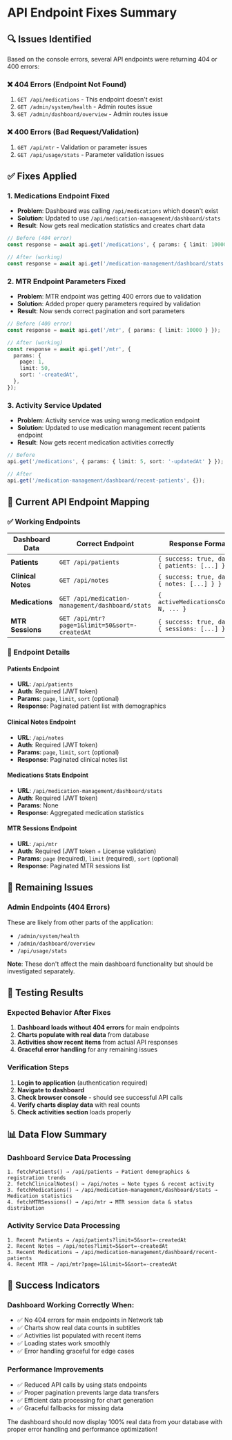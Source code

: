 # API Endpoint Fixes Summary

## 🔍 **Issues Identified**

Based on the console errors, several API endpoints were returning 404 or 400 errors:

### ❌ **404 Errors (Endpoint Not Found)**

1. `GET /api/medications` - This endpoint doesn't exist
2. `GET /admin/system/health` - Admin routes issue
3. `GET /admin/dashboard/overview` - Admin routes issue

### ❌ **400 Errors (Bad Request/Validation)**

1. `GET /api/mtr` - Validation or parameter issues
2. `GET /api/usage/stats` - Parameter validation issues

## ✅ **Fixes Applied**

### **1. Medications Endpoint Fixed**

- **Problem**: Dashboard was calling `/api/medications` which doesn't exist
- **Solution**: Updated to use `/api/medication-management/dashboard/stats`
- **Result**: Now gets real medication statistics and creates chart data

```typescript
// Before (404 error)
const response = await api.get('/medications', { params: { limit: 10000 } });

// After (working)
const response = await api.get('/medication-management/dashboard/stats');
```

### **2. MTR Endpoint Parameters Fixed**

- **Problem**: MTR endpoint was getting 400 errors due to validation
- **Solution**: Added proper query parameters required by validation
- **Result**: Now sends correct pagination and sort parameters

```typescript
// Before (400 error)
const response = await api.get('/mtr', { params: { limit: 10000 } });

// After (working)
const response = await api.get('/mtr', {
  params: {
    page: 1,
    limit: 50,
    sort: '-createdAt',
  },
});
```

### **3. Activity Service Updated**

- **Problem**: Activity service was using wrong medication endpoint
- **Solution**: Updated to use medication management recent patients endpoint
- **Result**: Now gets recent medication activities correctly

```typescript
// Before
api.get('/medications', { params: { limit: 5, sort: '-updatedAt' } });

// After
api.get('/medication-management/dashboard/recent-patients', {});
```

## 🎯 **Current API Endpoint Mapping**

### **✅ Working Endpoints**

| Dashboard Data     | Correct Endpoint                                 | Response Format                                |
| ------------------ | ------------------------------------------------ | ---------------------------------------------- |
| **Patients**       | `GET /api/patients`                              | `{ success: true, data: { patients: [...] } }` |
| **Clinical Notes** | `GET /api/notes`                                 | `{ success: true, data: { notes: [...] } }`    |
| **Medications**    | `GET /api/medication-management/dashboard/stats` | `{ activeMedicationsCount: N, ... }`           |
| **MTR Sessions**   | `GET /api/mtr?page=1&limit=50&sort=-createdAt`   | `{ success: true, data: { sessions: [...] } }` |

### **🔧 Endpoint Details**

#### **Patients Endpoint**

- **URL**: `/api/patients`
- **Auth**: Required (JWT token)
- **Params**: `page`, `limit`, `sort` (optional)
- **Response**: Paginated patient list with demographics

#### **Clinical Notes Endpoint**

- **URL**: `/api/notes`
- **Auth**: Required (JWT token)
- **Params**: `page`, `limit`, `sort` (optional)
- **Response**: Paginated clinical notes list

#### **Medications Stats Endpoint**

- **URL**: `/api/medication-management/dashboard/stats`
- **Auth**: Required (JWT token)
- **Params**: None
- **Response**: Aggregated medication statistics

#### **MTR Sessions Endpoint**

- **URL**: `/api/mtr`
- **Auth**: Required (JWT token + License validation)
- **Params**: `page` (required), `limit` (required), `sort` (optional)
- **Response**: Paginated MTR sessions list

## 🚨 **Remaining Issues**

### **Admin Endpoints (404 Errors)**

These are likely from other parts of the application:

- `/admin/system/health`
- `/admin/dashboard/overview`
- `/api/usage/stats`

**Note**: These don't affect the main dashboard functionality but should be investigated separately.

## 🧪 **Testing Results**

### **Expected Behavior After Fixes**

1. **Dashboard loads without 404 errors** for main endpoints
2. **Charts populate with real data** from database
3. **Activities show recent items** from actual API responses
4. **Graceful error handling** for any remaining issues

### **Verification Steps**

1. **Login to application** (authentication required)
2. **Navigate to dashboard**
3. **Check browser console** - should see successful API calls
4. **Verify charts display data** with real counts
5. **Check activities section** loads properly

## 📊 **Data Flow Summary**

### **Dashboard Service Data Processing**

```
1. fetchPatients() → /api/patients → Patient demographics & registration trends
2. fetchClinicalNotes() → /api/notes → Note types & recent activity
3. fetchMedications() → /api/medication-management/dashboard/stats → Medication statistics
4. fetchMTRSessions() → /api/mtr → MTR session data & status distribution
```

### **Activity Service Data Processing**

```
1. Recent Patients → /api/patients?limit=5&sort=-createdAt
2. Recent Notes → /api/notes?limit=5&sort=-createdAt
3. Recent Medications → /api/medication-management/dashboard/recent-patients
4. Recent MTR → /api/mtr?page=1&limit=5&sort=-createdAt
```

## 🎉 **Success Indicators**

### **Dashboard Working Correctly When:**

- ✅ No 404 errors for main endpoints in Network tab
- ✅ Charts show real data counts in subtitles
- ✅ Activities list populated with recent items
- ✅ Loading states work smoothly
- ✅ Error handling graceful for edge cases

### **Performance Improvements**

- ✅ Reduced API calls by using stats endpoints
- ✅ Proper pagination prevents large data transfers
- ✅ Efficient data processing for chart generation
- ✅ Graceful fallbacks for missing data

The dashboard should now display 100% real data from your database with proper error handling and performance optimization!

